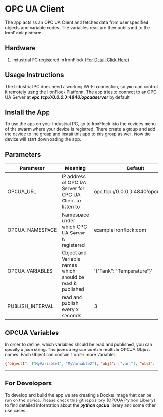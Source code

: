 # OPC UA Client

The app acts as an OPC UA Client and fetches data from user specified objects and variable nodes.
The variables read are then published to the IronFlock platform.

## Hardware

1. Industrial PC registered in IronFlock ([For Detail Click Here](https://docs.ironflock.com/#/en/Reswarm/reflasher))

## Usage Instructions

The Industrial PC does need a working Wi-Fi connection, so you can control it remotely using the IronFlock Platform. The app tries to connect to an OPC UA Server at ***opc.tcp://0.0.0.0:4840/opcuaserver*** by default.

## Install the App

To use the app on your Industrial PC, go to IronFlock into the devices menu of the swarm where your device is registred.
There create a group and add the device to the group and install this app to this group as well. Now the device will start downloading the app.

## Parameters

Parameter | Meaning | Default
--- | --- | ---
OPCUA_URL      | IP address of OPC UA Server for OPC UA Client to listen to | opc.tcp://0.0.0.0:4840/opcuaserver
OPCUA_NAMESPACE    | Namespace under which OPC UA Server is registered          | example:ironflock:com
OPCUA_VARIABLES        | Object and Variable names which should be read & published     |  '{"Tank": "Temperature"}'
PUBLISH_INTERVAL       | read and publish every x seconds                                     |  3

## OPCUA Variables

In order to define, which variables should be read and published, you can specify a json string.
The json string can contain multiple OPCUA Object names. Each Object can contain 1 order more Variables:

```json
{"object1": ["MyVariable1", "MyVariable2"], "obj2": ["var1"], "obj3": "somevar"}
```

---

## For Developers

To develop and build the app we are creating a Docker image that can be run on the device. Please check this git repository ([OPCUA Python Library](https://github.com/FreeOpcUa/opcua-asyncio)) to find detailed information about the ***python opcua*** library and some other use cases.